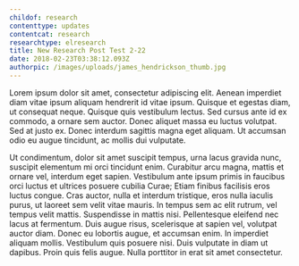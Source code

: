 ```yaml
---
childof: research
contenttype: updates
contentcat: research
researchtype: elresearch
title: New Research Post Test 2-22
date: 2018-02-23T03:38:12.093Z
authorpic: /images/uploads/james_hendrickson_thumb.jpg
---
```

Lorem ipsum dolor sit amet, consectetur adipiscing elit. Aenean imperdiet diam vitae ipsum aliquam hendrerit id vitae ipsum. Quisque et egestas diam, ut consequat neque. Quisque quis vestibulum lectus. Sed cursus ante id ex commodo, a ornare sem auctor. Donec aliquet massa eu luctus volutpat. Sed at justo ex. Donec interdum sagittis magna eget aliquam. Ut accumsan odio eu augue tincidunt, ac mollis dui vulputate.



Ut condimentum, dolor sit amet suscipit tempus, urna lacus gravida nunc, suscipit elementum mi orci tincidunt enim. Curabitur arcu magna, mattis et ornare vel, interdum eget sapien. Vestibulum ante ipsum primis in faucibus orci luctus et ultrices posuere cubilia Curae; Etiam finibus facilisis eros luctus congue. Cras auctor, nulla et interdum tristique, eros nulla iaculis purus, ut laoreet sem velit vitae mauris. In tempus sem ac elit rutrum, vel tempus velit mattis. Suspendisse in mattis nisi. Pellentesque eleifend nec lacus at fermentum. Duis augue risus, scelerisque at sapien vel, volutpat auctor diam. Donec eu lobortis augue, et accumsan enim. In imperdiet aliquam mollis. Vestibulum quis posuere nisi. Duis vulputate in diam ut dapibus. Proin quis felis augue. Nulla porttitor in erat sit amet consectetur.
